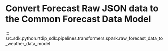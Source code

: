 # Convert Forecast Raw JSON data to the Common Forecast Data Model
::: src.sdk.python.rtdip_sdk.pipelines.transformers.spark.raw_forecast_data_to_weather_data_model
